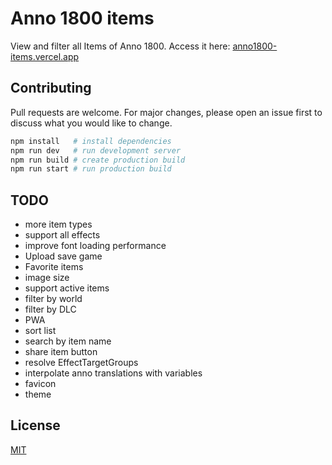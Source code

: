# Anno 1800 items

View and filter all Items of Anno 1800. Access it here: [anno1800-items.vercel.app](https://anno1800-items.vercel.app/)

## Contributing

Pull requests are welcome. For major changes, please open an issue first to discuss what you would like to change.

```bash
npm install   # install dependencies
npm run dev   # run development server
npm run build # create production build
npm run start # run production build
```

## TODO

- more item types
- support all effects
- improve font loading performance
- Upload save game
- Favorite items
- image size
- support active items
- filter by world
- filter by DLC
- PWA
- sort list
- search by item name
- share item button
- resolve EffectTargetGroups
- interpolate anno translations with variables
- favicon
- theme

## License

[MIT](https://choosealicense.com/licenses/mit/)
